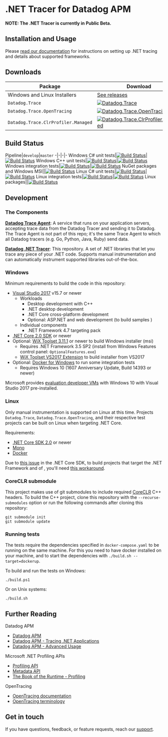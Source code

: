 # .NET Tracer for Datadog APM

**NOTE: The .NET Tracer is currently in Public Beta.**

## Installation and Usage

Please [read our documentation](https://docs.datadoghq.com/tracing/setup/dotnet) for instructions on setting up .NET tracing and details about supported frameworks.

## Downloads
Package|Download
-|-
Windows and Linux Installers|[See releases](https://github.com/DataDog/dd-trace-csharp/releases)
`Datadog.Trace`|[![Datadog.Trace](https://img.shields.io/nuget/vpre/Datadog.Trace.svg)](https://www.nuget.org/packages/Datadog.Trace)
`Datadog.Trace.OpenTracing`|[![Datadog.Trace.OpenTracing](https://img.shields.io/nuget/vpre/Datadog.Trace.OpenTracing.svg)](https://www.nuget.org/packages/Datadog.Trace.OpenTracing)
`Datadog.Trace.ClrProfiler.Managed`|[![Datadog.Trace.ClrProfiler.Managed](https://img.shields.io/nuget/vpre/Datadog.Trace.ClrProfiler.Managed.svg)](https://www.nuget.org/packages/Datadog.Trace.ClrProfiler.Managed)

## Build Status

Pipeline|`develop`|`master`
-|-|-|-
Windows C# unit tests|[![Build Status](https://dev.azure.com/datadog-apm/dd-trace-csharp/_apis/build/status/Windows/windows-unit-tests-managed?branchName=develop)](https://dev.azure.com/datadog-apm/dd-trace-csharp/_build?definitionId=1)|[![Build Status](https://dev.azure.com/datadog-apm/dd-trace-csharp/_apis/build/status/Windows/windows-unit-tests-managed?branchName=master)](https://dev.azure.com/datadog-apm/dd-trace-csharp/_build?definitionId=1)
Windows C++ unit tests|[![Build Status](https://dev.azure.com/datadog-apm/dd-trace-csharp/_apis/build/status/Windows/windows-unit-tests-native?branchName=develop)](https://dev.azure.com/datadog-apm/dd-trace-csharp/_build?definitionId=11)|[![Build Status](https://dev.azure.com/datadog-apm/dd-trace-csharp/_apis/build/status/Windows/windows-unit-tests-native?branchName=master)](https://dev.azure.com/datadog-apm/dd-trace-csharp/_build?definitionId=11)
Windows integration tests|[![Build Status](https://dev.azure.com/datadog-apm/dd-trace-csharp/_apis/build/status/Windows/windows-integration-tests?branchName=develop)](https://dev.azure.com/datadog-apm/dd-trace-csharp/_build?definitionId=5)|[![Build Status](https://dev.azure.com/datadog-apm/dd-trace-csharp/_apis/build/status/Windows/windows-integration-tests?branchName=master)](https://dev.azure.com/datadog-apm/dd-trace-csharp/_build?definitionId=5)
NuGet packages and Windows MSI||[![Build Status](https://dev.azure.com/datadog-apm/dd-trace-csharp/_apis/build/status/Windows/windows-packages?branchName=master)](https://dev.azure.com/datadog-apm/dd-trace-csharp/_build/latest?definitionId=8)
Linux C# unit tests|[![Build Status](https://dev.azure.com/datadog-apm/dd-trace-csharp/_apis/build/status/Linux/linux-unit-tests-managed?branchName=develop)](https://dev.azure.com/datadog-apm/dd-trace-csharp/_build?definitionId=2)|[![Build Status](https://dev.azure.com/datadog-apm/dd-trace-csharp/_apis/build/status/Linux/linux-unit-tests-managed?branchName=master)](https://dev.azure.com/datadog-apm/dd-trace-csharp/_build?definitionId=2)
Linux integration tests|[![Build Status](https://dev.azure.com/datadog-apm/dd-trace-csharp/_apis/build/status/Linux/linux-integration-tests?branchName=develop)](https://dev.azure.com/datadog-apm/dd-trace-csharp/_build?definitionId=13)|[![Build Status](https://dev.azure.com/datadog-apm/dd-trace-csharp/_apis/build/status/Linux/linux-integration-tests?branchName=master)](https://dev.azure.com/datadog-apm/dd-trace-csharp/_build?definitionId=13)
Linux packages||[![Build Status](https://dev.azure.com/datadog-apm/dd-trace-csharp/_apis/build/status/Linux/linux-packages?branchName=master)](https://dev.azure.com/datadog-apm/dd-trace-csharp/_build/latest?definitionId=15)

## Development

### The Components

**[Datadog Trace Agent](https://github.com/DataDog/datadog-trace-agent)**: A service that runs on your application servers, accepting trace data from the Datadog Tracer and sending it to Datadog. The Trace Agent is not part of this repo; it's the same Trace Agent to which all Datadog tracers (e.g. Go, Python, Java, Ruby) send data.

**[Datadog .NET Tracer](https://github.com/DataDog/dd-trace-csharp)**: This repository. A set of .NET libraries that let you trace any piece of your .NET code. Supports manual instrumentation and can automatically instrument supported libraries out-of-the-box.

### Windows

Minimum requirements to build the code in this repository:

- [Visual Studio 2017](https://visualstudio.microsoft.com/downloads/) v15.7 or newer
  - Workloads
    - Desktop development with C++
    - .NET desktop development
    - .NET Core cross-platform development
    - Optional: ASP.NET and web development (to build samples )
  - Individual components
    - .NET Framework 4.7 targeting pack
- [.NET Core 2.0 SDK](https://www.microsoft.com/net/download) or newer
- Optional: [WiX Toolset 3.11.1](http://wixtoolset.org/releases/) or newer to build Windows installer (msi)
  - Requires .NET Framework 3.5 SP2 (install from Windows Features control panel: `OptionalFeatures.exe`)
  - [WiX Toolset VS2017 Extension](https://marketplace.visualstudio.com/items?itemName=RobMensching.WixToolsetVisualStudio2017Extension) to build installer from VS2017
- Optional: [Docker for Windows](https://docs.docker.com/docker-for-windows/) to run some integration tests
  - Requires Windows 10 (1607 Anniversary Update, Build 14393 or newer)

Microsoft provides [evaluation developer VMs]((https://developer.microsoft.com/en-us/windows/downloads/virtual-machines)) with Windows 10 with Visual Studio 2017 pre-installed.


### Linux

Only manual instrumentation is supported on Linux at this time. Projects `Datadog.Trace`, `Datadog.Trace.OpenTracing`, and their respective test projects can be built on Linux when targeting .NET Core.

Requirements:
- [.NET Core SDK 2.0](https://www.microsoft.com/net/download) or newer
- [Mono](https://www.mono-project.com/download/stable/)
- [Docker](https://www.docker.com/)

Due to [this issue](https://github.com/dotnet/sdk/issues/335) in the .NET Core SDK, to build projects that target the .NET Framework and of , you'll need [this workaround](https://github.com/dotnet/netcorecli-fsc/wiki/.NET-Core-SDK-rc4#using-net-framework-as-targets-framework-the-osxunix-build-fails).

### CoreCLR submodule

This project makes use of git submodules to include required [CoreCLR](https://github.com/dotnet/coreclr) C++ headers. To build the C++ project, clone this repository with the `--recurse-submodules` option or run the following commands after cloning this repository:

```
git submodule init
git submodule update
```

### Running tests

The tests require the dependencies specified in `docker-compose.yaml` to be running on the same machine.
For this you need to have docker installed on your machine, and to start the dependencies with `./build.sh --target=dockerup`.

To build and run the tests on Windows:

```
./build.ps1
```

Or on Unix systems:

```
./build.sh
````

## Further Reading

Datadog APM
- [Datadog APM](https://docs.datadoghq.com/tracing/)
- [Datadog APM - Tracing .NET Applications](https://docs.datadoghq.com/tracing/setup/dotnet/)
- [Datadog APM - Advanced Usage](https://docs.datadoghq.com/tracing/advanced_usage/?tab=dotnet)

Microsoft .NET Profiling APIs
- [Profiling API](https://docs.microsoft.com/en-us/dotnet/framework/unmanaged-api/profiling/)
- [Metadata API](https://docs.microsoft.com/en-us/dotnet/framework/unmanaged-api/metadata/)
- [The Book of the Runtime - Profiling](https://github.com/dotnet/coreclr/blob/master/Documentation/botr/profiling.md)

OpenTracing
- [OpenTracing documentation](https://github.com/opentracing/opentracing-csharp)
- [OpenTracing terminology](https://github.com/opentracing/specification/blob/master/specification.md)

## Get in touch

If you have questions, feedback, or feature requests, reach our [support](https://docs.datadoghq.com/help).
